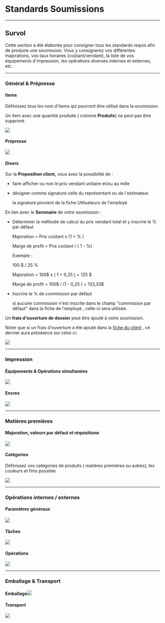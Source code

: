 # Standards Soumissions

  

* * *

  

## Survol

Cette section a été élaborée pour consigner tous les standards requis afin de produire une soumission. Vous y consignerez vos différentes majorations, vos taux horaires (coûtant/vendant), la liste de vos équipements d'impression, les opérations diverses internes et externes, etc.

  

* * *

###   

### Général & Prépresse

####   

#### Items

Définissez tous les nom d'items qui pourront être utilisé dans la soumission.

Un item avec une quantité produite ( colonne **Produits**) ne peut pas être supprimé.

![](https://t9017115504.p.clickup-attachments.com/t9017115504/d5a5db85-0a9f-40a8-b1f7-1f3b436eb613/Screenshot%202024-12-17%20at%203.49.57%E2%80%AFPM.png)

  

#### Prépresse

  

![](https://t9017115504.p.clickup-attachments.com/t9017115504/47ce18c6-0437-4a38-a582-5a871250e9ac/Screenshot%202024-09-13%20at%201.49.43%E2%80%AFPM.png)

  
  

#### Divers

  

Sur la **Proposition client,** vous avez la possibilité de :

*   faire afficher ou non le prix vendant unitaire et/ou au mille
*   désigner comme signature celle du représentant ou de l'estimateur.
    
    la signature provient de la fiche Utilisateurs de l'employé
    

  

En lien avec le **Sommaire** de votre soumission :

*   Déterminer la méthode de calcul du prix vendant total et y inscrire le % par défaut
    
    Majoration = Prix coûtant x (1 + % )
    
    Marge de profit = Prix coûtant / ( 1 - %)
    
      
    
    Exemple :
    
    100 $ / 25 %
    
    Majoration = 100$ x ( 1 + 0,25 ) = 125 $
    
    Marge de profit = 100$ / (1 - 0,25 ) = 133,33$
    
      
    
*   Inscrire le % de commission par défaut
    
    si aucune commission n'est inscrite dans le champ "commission par défaut" dans la fiche de l'employé , celle-ci sera utilisée.
    

  

Un **frais d'ouverture de dossier** peut être ajouté à votre soumission.

Noter que si un frais d'ouverture a été ajouté dans la [fiche du client](https://app.clickup.com/9017115504/v/dc/8cqcgvg-21377/8cqcgvg-17277?block=block-e03bd967-dc48-4109-9e2e-dbb764001323) , ce dernier aura préséance sur celui-ci.

  

![](https://t9017115504.p.clickup-attachments.com/t9017115504/2609db8e-ce31-4f13-95b9-05c09ee54e63/Screenshot%202024-09-13%20at%201.52.29%E2%80%AFPM.png)

  
  

* * *

### Impression

#### Équipements & Opérations simultanées

  

![](https://t9017115504.p.clickup-attachments.com/t9017115504/eb7b8c2e-28a0-4b98-ae6c-645c64190522/Screenshot%202024-11-18%20at%204.27.20%E2%80%AFPM.png)

  
  

#### Encres

  

![](https://t9017115504.p.clickup-attachments.com/t9017115504/9ef430fc-d74b-49af-98fd-428f40aba8fd/Screenshot%202024-11-18%20at%204.22.38%E2%80%AFPM.png)

  
  
  

* * *

### Matières premières

#### Majoration, valeurs par défaut et réquisitions

![](https://t9017115504.p.clickup-attachments.com/t9017115504/68d7761e-06ea-43bc-91cd-d435411785a8/Screenshot%202025-04-22%20at%2010.12.07%E2%80%AFPM.png)

  
  

#### Catégories

Définissez vos catégories de produits ( matières premières ou autres), les couleurs et finis possible.

  

![](https://t9017115504.p.clickup-attachments.com/t9017115504/eacb6257-174d-4a1c-9180-b7c00dcb1738/Screenshot%202024-11-18%20at%204.24.07%E2%80%AFPM.png)

  
  

* * *

### Opérations internes / externes

  

#### Paramètres généraux

#### ![](https://t9017115504.p.clickup-attachments.com/t9017115504/458927ae-ff43-42ac-9a06-c26db64a28c7/Screenshot%202024-09-13%20at%202.01.56%E2%80%AFPM.png)

  

#### Tâches

![](https://t9017115504.p.clickup-attachments.com/t9017115504/096169ac-2a49-4f4a-a206-f4878eaa10db/Screenshot%202024-11-18%20at%204.26.02%E2%80%AFPM.png)

  

#### Opérations

![](https://t9017115504.p.clickup-attachments.com/t9017115504/5bb0a956-d81c-4ab2-9464-876a0c9ff414/Screenshot%202024-11-18%20at%204.26.42%E2%80%AFPM.png)

  

* * *

### Emballage & Transport

  

#### Emballage![](https://t9017115504.p.clickup-attachments.com/t9017115504/173a3ad7-09d7-442b-bb32-ea6a2a53528d/Screenshot%202024-09-13%20at%202.01.22%E2%80%AFPM.png)

#### Transport

![](https://t9017115504.p.clickup-attachments.com/t9017115504/008894c4-b2b7-43e9-b13b-0794bc89a225/Screenshot%202024-09-13%20at%202.00.52%E2%80%AFPM.png)